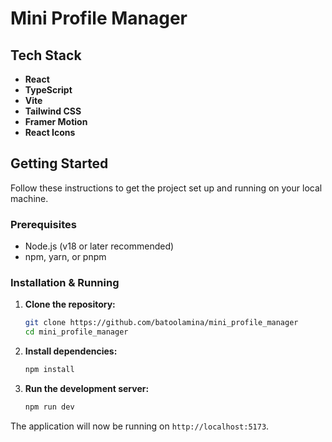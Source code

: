 # Mini Profile Manager

## Tech Stack

-   **React**
-   **TypeScript**
-   **Vite**
-   **Tailwind CSS**
-   **Framer Motion**
-   **React Icons**


## Getting Started

Follow these instructions to get the project set up and running on your local machine.

### Prerequisites

-   Node.js (v18 or later recommended)
-   npm, yarn, or pnpm

### Installation & Running

1.  **Clone the repository:**
    ```bash
    git clone https://github.com/batoolamina/mini_profile_manager
    cd mini_profile_manager
    ```

2.  **Install dependencies:**
    ```bash
    npm install
    ```

3.  **Run the development server:**
    ```bash
    npm run dev
    ```

The application will now be running on `http://localhost:5173`.
